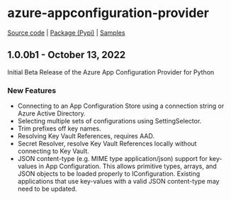 # azure-appconfiguration-provider

[Source code][source_code] | [Package (Pypi)][package] | [Samples][samples]

## 1.0.0b1 - October 13, 2022

Initial Beta Release of the Azure App Configuration Provider for Python

### New Features

* Connecting to an App Configuration Store using a connection string or Azure Active Directory.
* Selecting multiple sets of configurations using SettingSelector.
* Trim prefixes off key names.
* Resolving Key Vault References, requires AAD.
* Secret Resolver, resolve Key Vault References locally without connecting to Key Vault.
* JSON content-type (e.g. MIME type application/json) support for key-values in App Configuration. This allows primitive types, arrays, and JSON objects to be loaded properly to IConfiguration. Existing applications that use key-values with a valid JSON content-type may need to be updated.

[package]: https://pypi.org/project/azure-appconfiguration-provider/
[samples]: https://github.com/Azure/azure-sdk-for-python/tree/main/sdk/appconfiguration/azure-appconfiguration-provider/samples
[source_code]: https://github.com/Azure/azure-sdk-for-python/tree/main/sdk/appconfiguration/azure-appconfiguration-provider
